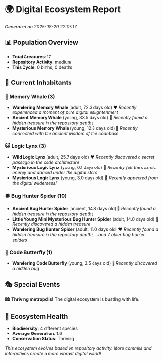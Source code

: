# 🌍 Digital Ecosystem Report
*Generated on 2025-08-29 22:07:17*

## 📊 Population Overview
- **Total Creatures**: 17
- **Repository Activity**: medium
- **This Cycle**: 0 births, 0 deaths

## 👥 Current Inhabitants

### 🐋 Memory Whale (3)
- **Wandering Memory Whale** (adult, 72.3 days old) ❤️
  *Recently experienced a moment of pure digital enlightenment*
- **Ancient Memory Whale** (young, 33.5 days old) 💛
  *Recently found a hidden treasure in the repository depths*
- **Mysterious Memory Whale** (young, 12.8 days old) 💚
  *Recently connected with the ancient wisdom of the codebase*

### 🐱 Logic Lynx (3)
- **Wild Logic Lynx** (adult, 25.7 days old) ❤️
  *Recently discovered a secret passage in the code architecture*
- **Mysterious Logic Lynx** (young, 6.1 days old) 💚
  *Recently felt the cosmic energy and danced under the digital stars*
- **Mysterious Logic Lynx** (young, 3.0 days old) 💚
  *Recently appeared from the digital wilderness!*

### 🕷️ Bug Hunter Spider (10)
- **Ancient Bug Hunter Spider** (ancient, 14.8 days old) 💚
  *Recently found a hidden treasure in the repository depths*
- **Little Young Mini Mysterious Bug Hunter Spider** (adult, 14.0 days old) 💚
  *Recently discovered a hidden treasure*
- **Wandering Bug Hunter Spider** (adult, 11.0 days old) ❤️
  *Recently found a hidden treasure in the repository depths*
  *...and 7 other bug hunter spiders*

### 🦋 Code Butterfly (1)
- **Wandering Code Butterfly** (young, 3.5 days old) 💚
  *Recently discovered a hidden bug*

## 🎭 Special Events

🏙️ **Thriving metropolis!** The digital ecosystem is bustling with life.

## 🔬 Ecosystem Health
- **Biodiversity**: 4 different species
- **Average Generation**: 1.8
- **Conservation Status**: Thriving

*This ecosystem evolves based on repository activity. More commits and interactions create a more vibrant digital world!*